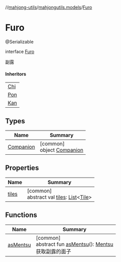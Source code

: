//[mahjong-utils](../../../index.md)/[mahjongutils.models](../index.md)/[Furo](index.md)

# Furo

@Serializable

interface [Furo](index.md)

副露

#### Inheritors

| |
|---|
| [Chi](../-chi/index.md) |
| [Pon](../-pon/index.md) |
| [Kan](../-kan/index.md) |

## Types

| Name | Summary |
|---|---|
| [Companion](-companion/index.md) | [common]<br>object [Companion](-companion/index.md) |

## Properties

| Name | Summary |
|---|---|
| [tiles](tiles.md) | [common]<br>abstract val [tiles](tiles.md): [List](https://kotlinlang.org/api/latest/jvm/stdlib/kotlin.collections/-list/index.html)&lt;[Tile](../-tile/index.md)&gt; |

## Functions

| Name | Summary |
|---|---|
| [asMentsu](as-mentsu.md) | [common]<br>abstract fun [asMentsu](as-mentsu.md)(): [Mentsu](../-mentsu/index.md)<br>获取副露的面子 |
